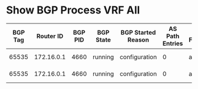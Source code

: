 
# Show BGP Process VRF All
| BGP Tag | Router ID | BGP PID | BGP State | BGP Started Reason | AS Path Entries | AS Format | Isolate Mode | Memory State | Mode | Paths Per Attribute | Performance Mode | Bytes Used | Entries Pending Delete | VRF | Cluster ID | Configured Router ID | Number of Configured Peers | Number of Established Peers | Pending Peers | VRF ID | VRF RD | VRF State | Address Family | Peer | Active Peers | Aggregates | Networks | Paths | Routes | Table ID | Table State |
| ------- | --------- | ------- | --------- | ------------------ | --------------- | --------- | ------------ | ------------ | ---- | ------------------- | ---------------- | ---------- | ---------------------- | --- | ---------- | -------------------- | -------------------------- | --------------------------- | ------------- | ------ | ------ | --------- | -------------- | ---- | ------------ | ---------- | -------- | ----- | ------ | -------- | ----------- |
| 65535 | 172.16.0.1 | 4660 | running | configuration | 0 | asplain | No | ok | Initialized | 1 | No | 128 | 0 | default | 0.0.0.0 | 0.0.0.0 | 1 | 0 | 0 | 1 | not configured | up | ipv4 unicast | 0 | 0 | 0 | 1 | 1 | 1 | 0x1 | up |
| 65535 | 172.16.0.1 | 4660 | running | configuration | 0 | asplain | No | ok | Initialized | 1 | No | 128 | 0 | default | 0.0.0.0 | 0.0.0.0 | 1 | 0 | 0 | 1 | not configured | up | ipv6 unicast | 0 | 0 | 0 | 0 | 0 | 0 | 0x80000001 | up |